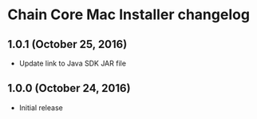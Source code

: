 # Chain Core Mac Installer changelog

## 1.0.1 (October 25, 2016)

* Update link to Java SDK JAR file

## 1.0.0 (October 24, 2016)

* Initial release
